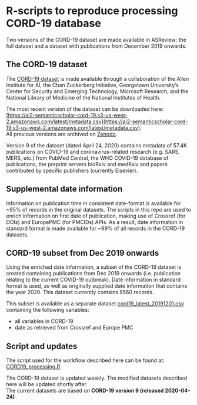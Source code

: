 # R-scripts to reproduce processing CORD-19 database

Two versions of the CORD-19 dataset are made available in ASReview: the full dataset and a dataset with publications from December 2019 onwards.

## The CORD-19 dataset

The [CORD-19 dataset](https://pages.semanticscholar.org/coronavirus-research) is made available through a collaboration of the Allen Institute for AI, the Chan Zuckerberg Initiative, Georgetown University’s Center for Security and Emerging Technology, Microsoft Research, and the National Library of Medicine of the National Institutes of Health. 

The most recent version of the dataset can be downloaded here:  
[https://ai2-semanticscholar-cord-19.s3-us-west-2.amazonaws.com/latest/metadata.csv](https://ai2-semanticscholar-cord-19.s3-us-west-2.amazonaws.com/latest/metadata.csv).  
All previous versions are archived on [Zenodo](https://doi.org/10.5281/zenodo.3715505). 

Version 9 of the dataset (dated April 24, 2020) contains metadata of 57.4K publications on COVID-19 and coronavirus-related research (e.g. SARS, MERS, etc.) from PubMed Central, the WHO COVID-19 database of publications,  the preprint servers bioRxiv and medRxiv and papers contributed by specific publishers (currently Elsevier).


## Supplemental date information
Information on publication time in consistent date-format is  available for ~95% of records in the original datasets. The scripts in this repo are used to enrich information on first date of publication, making use of Crossref (for DOIs) and EuropePMC (for PMCIDs) APIs. As a result, date information in standard format is made available for ~99% of all records in the CORD-19 datasets.  

## CORD-19 subset from Dec 2019 onwards
Using the enriched date information, a subset of the CORD-19 dataset is created containing publications from Dec 2019 onwards (i.e. publication relating to the current COVID-19 outbreak). Date information in standard format is used, as well as originally supplied date information that contains the year 2020. This dataset currently contains 8560 records.

This subset is available as a separate dataset [cord19_latest_20191201.csv](../datasets/cord19_latest_20191201.csv) containing the following variables:  

* all variables in CORD-19
* date as retrieved from Crossref and Europe PMC

## Script and updates

The script used for the workflow described here can be found at: [CORD19_processing.R](CORD19_processing.R)

The CORD-19 dataset is updated weekly. The modified datasets described here will be updated shortly after.  
The current datasets are based on **CORD-19 version 9 (released 2020-04-24)**